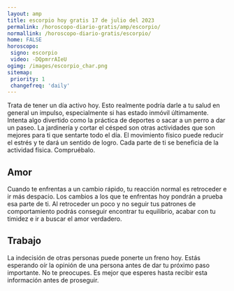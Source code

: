 ```yaml
---
layout: amp
title: escorpio hoy gratis 17 de julio del 2023 
permalink: /horoscopo-diario-gratis/amp/escorpio/
normallink: /horoscopo-diario-gratis/escorpio/
home: FALSE
horoscopo:
 signo: escorpio
 video: -DQpmrrAIeU
ogimg: /images/escorpio_char.png
sitemap:
 priority: 1
 changefreq: 'daily'
---
```



Trata de tener un día activo hoy. Esto realmente podría darle a tu salud en general un impulso, especialmente si has estado inmóvil últimamente. Intenta algo divertido como la práctica de deportes o sacar a un perro a dar un paseo. La jardinería y cortar el césped son otras actividades que son mejores para ti que sentarte todo el día. El movimiento físico puede reducir el estrés y te dará un sentido de logro. Cada parte de ti se beneficia de la actividad física. Compruébalo.

## Amor

Cuando te enfrentas a un cambio rápido, tu reacción normal es retroceder e ir más despacio. Los cambios a los que te enfrentas hoy pondrán a prueba esa parte de ti. Al retroceder un poco y no seguir tus patrones de comportamiento podrás conseguir encontrar tu equilibrio, acabar con tu timidez e ir a buscar el amor verdadero.

## Trabajo

La indecisión de otras personas puede ponerte un freno hoy. Estás esperando oír la opinión de una persona antes de dar tu próximo paso importante. No te preocupes. Es mejor que esperes hasta recibir esta información antes de proseguir.